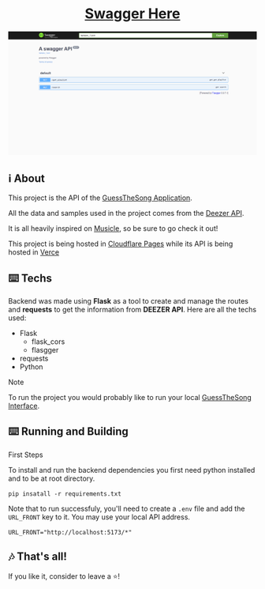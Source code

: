 <h1 align="center"><a href="https://guess-the-song-flask.vercel.app/" target="_blank">Swagger Here</a></h1>

<p align="center">
  <img src="./image.png">
</p>

## ℹ️ About

This project is the API of the [GuessTheSong Application](https://github.com/angelomca09/guessthesong-front).

All the data and samples used in the project comes from the [Deezer API](https://developers.deezer.com/).

It is all heavily inspired on [Musicle](https://musicle.app/), so be sure to go check it out!

This project is being hosted in [Cloudflare Pages](https://pages.cloudflare.com/) while its API is being hosted in [Verce](https://vercel.com/)

## ⌨️ Techs

Backend was made using **Flask** as a tool to create and manage the routes and **requests** to get the information from **DEEZER API**. Here are all the techs used:
- Flask
  - flask_cors
  - flasgger
- requests
- Python

> [!NOTE]
>
>To run the project you would probably like to run your local [GuessTheSong Interface](https://github.com/angelomca09/guessthesong-front).

## ⌨️ Running and Building

First Steps

To install and run the backend dependencies you first need python installed and to be at root directory.

```
pip insatall -r requirements.txt
```

Note that to run successfuly, you'll need to create a `.env` file and add the `URL_FRONT` key to it. You may use your local API address.
```
URL_FRONT="http://localhost:5173/*"
```

## 🎶 That's all!
If you like it, consider to leave a ⭐! 